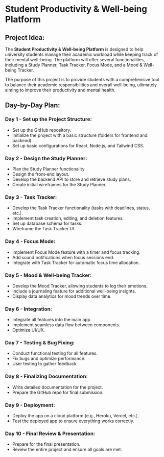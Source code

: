 
# Student Productivity & Well-being Platform

## Project Idea:
The **Student Productivity & Well-being Platform** is designed to help university students manage their academic workload while keeping track of their mental well-being. The platform will offer several functionalities, including a Study Planner, Task Tracker, Focus Mode, and a Mood & Well-being Tracker. 

The purpose of this project is to provide students with a comprehensive tool to balance their academic responsibilities and overall well-being, ultimately aiming to improve their productivity and mental health.

## Day-by-Day Plan:

### Day 1 - Set up the Project Structure:
- Set up the GitHub repository.
- Initialize the project with a basic structure (folders for frontend and backend).
- Set up basic configurations for React, Node.js, and Tailwind CSS.

### Day 2 - Design the Study Planner:
- Plan the Study Planner functionality.
- Design the front-end layout.
- Develop the backend API to store and retrieve study plans.
- Create initial wireframes for the Study Planner.

### Day 3 - Task Tracker:
- Develop the Task Tracker functionality (tasks with deadlines, status, etc.).
- Implement task creation, editing, and deletion features.
- Set up database schema for tasks.
- Wireframe the Task Tracker UI.

### Day 4 - Focus Mode:
- Implement Focus Mode feature with a timer and focus tracking.
- Add sound notifications when focus sessions end.
- Integrate with Task Tracker for automatic focus time allocation.

### Day 5 - Mood & Well-being Tracker:
- Develop the Mood Tracker, allowing students to log their emotions.
- Include a journaling feature for additional well-being insights.
- Display data analytics for mood trends over time.

### Day 6 - Integration:
- Integrate all features into the main app.
- Implement seamless data flow between components.
- Optimize UI/UX.

### Day 7 - Testing & Bug Fixing:
- Conduct functional testing for all features.
- Fix bugs and optimize performance.
- User testing to gather feedback.

### Day 8 - Finalizing Documentation:
- Write detailed documentation for the project.
- Prepare the GitHub repo for final submission.

### Day 9 - Deployment:
- Deploy the app on a cloud platform (e.g., Heroku, Vercel, etc.).
- Test the deployed app to ensure everything works correctly.

### Day 10 - Final Review & Presentation:
- Prepare for the final presentation.
- Review the entire project and ensure all goals are met.